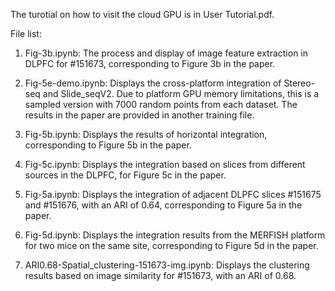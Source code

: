 The turotial on how to visit the cloud GPU is in User Tutorial.pdf.

File list:

1.	Fig-3b.ipynb: The process and display of image feature extraction in DLPFC for #151673, corresponding to Figure 3b in the paper.

2.	Fig-5e-demo.ipynb: Displays the cross-platform integration of Stereo-seq and Slide_seqV2. Due to platform GPU memory limitations, this is a sampled version with 7000 random points from each dataset. The results in the paper are provided in another training file.

3.	Fig-5b.ipynb: Displays the results of horizontal integration, corresponding to Figure 5b in the paper.

4.	Fig-5c.ipynb: Displays the integration based on slices from different sources in the DLPFC, for Figure 5c in the paper.

5.	Fig-5a.ipynb: Displays the integration of adjacent DLPFC slices #151675 and #151676, with an ARI of 0.64, corresponding to Figure 5a in the paper.

6.	Fig-5d.ipynb: Displays the integration results from the MERFISH platform for two mice on the same site, corresponding to Figure 5d in the paper.


7.	ARI0.68-Spatial_clustering-151673-img.ipynb: Displays the clustering results based on image similarity for #151673, with an ARI of 0.68.

